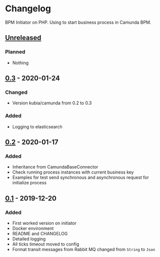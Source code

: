 # Changelog

BPM Initiator on PHP. Using to start business process in Camunda BPM.

## [Unreleased]

### Planned

- Nothing

## [0.3] - 2020-01-24

### Changed 

- Version kubia/camunda from 0.2 to 0.3

### Added

- Logging to elasticsearch

## [0.2] - 2020-01-17

### Added

- Inheritance from CamundaBaseConnector
- Check running process instances with current business key
- Examples for test send synchronous and asynchronous request for initialize process

## [0.1] - 2019-12-20

### Added

- First worked version on initiator
- Docker environment
- README and CHANGELOG
- Detailed logging
- All ticks timeout moved to config
- Format transit messages from Rabbit MQ changed from `String` to `Json`

[unreleased]: https://gitlab.com/quancy-core/bpm-initiator/-/tags/0.3
[0.3]: https://gitlab.com/quancy-core/bpm-initiator/-/tags/0.3
[0.2]: https://gitlab.com/quancy-core/bpm-initiator/-/tags/0.2
[0.1]: https://gitlab.com/quancy-core/bpm-initiator/-/tags/0.1
